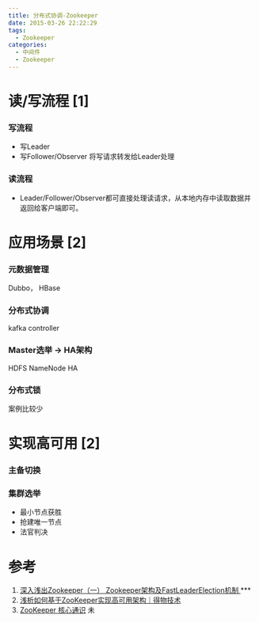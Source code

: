 ```yaml
---
title: 分布式协调-Zookeeper
date: 2015-03-26 22:22:29
tags:
  - Zookeeper
categories:
  - 中间件 
  - Zookeeper
---
```


<p></p>
<!-- more -->



#  读/写流程 [1]
###  写流程
+ 写Leader
+ 写Follower/Observer
  将写请求转发给Leader处理

###  读流程
+ Leader/Follower/Observer都可直接处理读请求，从本地内存中读取数据并返回给客户端即可。

# 应用场景 [2]
### 元数据管理
Dubbo， HBase

### 分布式协调
kafka controller

### Master选举 -> HA架构
HDFS NameNode HA

### 分布式锁
案例比较少


# 实现高可用 [2]
### 主备切换

### 集群选举
+ 最小节点获胜
+ 抢建唯一节点
+ 法官判决

# 参考
1. [深入浅出Zookeeper（一） Zookeeper架构及FastLeaderElection机制 ](http://www.jasongj.com/zookeeper/fastleaderelection/) *** 
2. [浅析如何基于ZooKeeper实现高可用架构｜得物技术](https://www.jianshu.com/p/9ce2600dd139) 
100. [ZooKeeper 核心通识](https://zhuanlan.zhihu.com/p/571732977) 未
